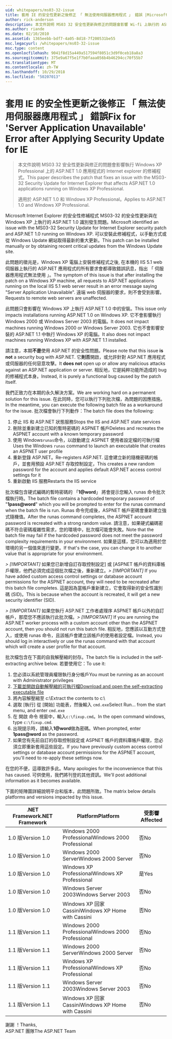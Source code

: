 ```yaml
---
uid: whitepapers/ms03-32-issue
title: 套用 IE 的安全性更新之後修正 「 無法使用伺服器應用程式 」 錯誤 |Microsoft Docs
author: rick-anderson
description: 本文件說明 MS03 32 安全性更新與修正的問題會影響 Wi-fi 上執行的 ASP.NET 1.0 應用程式的 Internet explorer 的修補程式...
ms.author: riande
ms.date: 02/10/2010
ms.assetid: 1365eebb-bdf7-4a05-8d18-7f200531be55
msc.legacyurl: /whitepapers/ms03-32-issue
msc.type: content
ms.openlocfilehash: 9041f8d15a449a517594f8051c3d9f0ceb18a8a3
ms.sourcegitcommit: 375e9a67f5e1f7b0faaa056b4b46294cc70f55b7
ms.translationtype: MT
ms.contentlocale: zh-TW
ms.lasthandoff: 10/29/2018
ms.locfileid: "50207013"
---
```

<a name="fix-for-server-application-unavailable-error-after-applying-security-update-for-ie"></a><span data-ttu-id="b1a05-103">套用 IE 的安全性更新之後修正 「 無法使用伺服器應用程式 」 錯誤</span><span class="sxs-lookup"><span data-stu-id="b1a05-103">Fix for 'Server Application Unavailable' Error after Applying Security Update for IE</span></span>
====================
> <span data-ttu-id="b1a05-104">本文件說明 MS03 32 安全性更新與修正的問題會影響執行 Windows XP Professional 上的 ASP.NET 1.0 應用程式的 Internet explorer 的修補程式。</span><span class="sxs-lookup"><span data-stu-id="b1a05-104">This paper describes the patch that fixes an issue with the MS03-32 Security Update for Internet Explorer that affects ASP.NET 1.0 applications running on Windows XP Professional.</span></span>
> 
> <span data-ttu-id="b1a05-105">適用於 ASP.NET 1.0 和 Windows XP Professional。</span><span class="sxs-lookup"><span data-stu-id="b1a05-105">Applies to ASP.NET 1.0 and Windows XP Professional.</span></span>


<span data-ttu-id="b1a05-106">Microsoft Internet Explorer 的安全性修補程式 MS03-32 的安全性更新與在 Windows XP 上執行的 ASP.NET 1.0 識別發生問題。</span><span class="sxs-lookup"><span data-stu-id="b1a05-106">Microsoft identified an issue with the MS03-32 Security Update for Internet Explorer security patch and ASP.NET 1.0 running on Windows XP.</span></span> <span data-ttu-id="b1a05-107">可以安裝此修補程式，以手動方式或從 Windows Update 網站取得最新的重大更新。</span><span class="sxs-lookup"><span data-stu-id="b1a05-107">This patch can be installed manually or by obtaining recent critical updates from the Windows Update site.</span></span>

<span data-ttu-id="b1a05-108">此問題的徵兆是，Windows XP 電腦上安裝修補程式之後, 在本機的 IIS 5.1 web 伺服器上執行的 ASP.NET 應用程式的所有要求會都導致錯誤訊息，指出 「 伺服器應用程式無法使用 」。</span><span class="sxs-lookup"><span data-stu-id="b1a05-108">The symptom of this issue is that after installing the patch on a Windows XP machine, all requests to ASP.NET applications running on the local IIS 5.1 web server result in an error message saying "Server Application Unavailable".</span></span> <span data-ttu-id="b1a05-109">遠端 web 伺服器的要求，則不會受到影響。</span><span class="sxs-lookup"><span data-stu-id="b1a05-109">Requests to remote web servers are unaffected.</span></span>

<span data-ttu-id="b1a05-110">此問題只會影響在 Windows XP 上執行 ASP.NET 1.0 中的安裝。</span><span class="sxs-lookup"><span data-stu-id="b1a05-110">This issue only impacts installations running ASP.NET 1.0 on Windows XP.</span></span> <span data-ttu-id="b1a05-111">它不會影響執行 Windows 2000 或 Windows Server 2003 的電腦。</span><span class="sxs-lookup"><span data-stu-id="b1a05-111">It does not impact machines running Windows 2000 or Windows Server 2003.</span></span> <span data-ttu-id="b1a05-112">它也不會影響安裝的 ASP.NET 1.1 中執行 Windows XP 的電腦。</span><span class="sxs-lookup"><span data-stu-id="b1a05-112">It also does not impact machines running Windows XP with ASP.NET 1.1 installed.</span></span>

<span data-ttu-id="b1a05-113">請注意，本期**不是**使用 ASP.NET 的安全性問題。</span><span class="sxs-lookup"><span data-stu-id="b1a05-113">Please note that this issue **is not** a security bug with ASP.NET.</span></span> <span data-ttu-id="b1a05-114">它**則否**開啟，或允許針對 ASP.NET 應用程式或伺服器的任何惡意攻擊。</span><span class="sxs-lookup"><span data-stu-id="b1a05-114">It **does not** open up or allow any malicious attacks against an ASP.NET application or server.</span></span> <span data-ttu-id="b1a05-115">相反地，它是純粹功能所造成的 bug 的修補程式本身。</span><span class="sxs-lookup"><span data-stu-id="b1a05-115">Instead, it is purely a functional bug caused by the patch itself.</span></span>

<span data-ttu-id="b1a05-116">我們正致力在本期的永久解決方案。</span><span class="sxs-lookup"><span data-stu-id="b1a05-116">We are working hard on a permanent solution for this issue.</span></span> <span data-ttu-id="b1a05-117">在此同時，您可以執行下列批次檔，為問題的因應措施。</span><span class="sxs-lookup"><span data-stu-id="b1a05-117">In the meantime, you can execute the following batch file as a workaround for the issue.</span></span> <span data-ttu-id="b1a05-118">批次檔會執行下列動作：</span><span class="sxs-lookup"><span data-stu-id="b1a05-118">The batch file does the following:</span></span>

1. <span data-ttu-id="b1a05-119">停止 IIS 和 ASP.NET 狀態服務</span><span class="sxs-lookup"><span data-stu-id="b1a05-119">Stops the IIS and ASP.NET state services</span></span>
2. <span data-ttu-id="b1a05-120">刪除並重新建立已知的暫時密碼的 ASPNET 帳戶</span><span class="sxs-lookup"><span data-stu-id="b1a05-120">Deletes and recreates the ASPNET account with a known temporary password</span></span>
3. <span data-ttu-id="b1a05-121">使用 Windows`runas`命令，以啟動建立 ASPNET 使用者設定檔的可執行檔</span><span class="sxs-lookup"><span data-stu-id="b1a05-121">Uses the Windows `runas` command to launch an executable that creates an ASPNET user profile</span></span>
4. <span data-ttu-id="b1a05-122">重新登錄 ASP.NET。</span><span class="sxs-lookup"><span data-stu-id="b1a05-122">Re-registers ASP.NET.</span></span> <span data-ttu-id="b1a05-123">這會建立新的隨機密碼的帳戶，並套用預設 ASP.NET 存取控制設定，</span><span class="sxs-lookup"><span data-stu-id="b1a05-123">This creates a new random password for the account and applies default ASP.NET access control settings for it</span></span>
5. <span data-ttu-id="b1a05-124">重新啟動 IIS 服務</span><span class="sxs-lookup"><span data-stu-id="b1a05-124">Restarts the IIS service</span></span>

<span data-ttu-id="b1a05-125">批次檔包含硬式編碼的暫時密碼的 「<strong>1\@word</strong>」 將會提示您輸入 runas 命令批次檔執行時。</span><span class="sxs-lookup"><span data-stu-id="b1a05-125">The batch file contains a hardcoded temporary password of "<strong>1pass\@word</strong>" which you will be prompted to enter for the runas command when the batch file is run.</span></span> <span data-ttu-id="b1a05-126">Runas 命令完成後，ASPNET 帳戶密碼會重新建立強式隨機值。</span><span class="sxs-lookup"><span data-stu-id="b1a05-126">After the runas command completes, the ASPNET account password is recreated with a strong random value.</span></span> <span data-ttu-id="b1a05-127">請注意，如果硬式編碼密碼不符合密碼複雜性需求，您的環境中，批次檔可能會失敗。</span><span class="sxs-lookup"><span data-stu-id="b1a05-127">Note that the batch file may fail if the hardcoded password does not meet the password complexity requirements in your environment.</span></span> <span data-ttu-id="b1a05-128">如果是這樣，您可以為適用於您環境的另一個值來進行變更。</span><span class="sxs-lookup"><span data-stu-id="b1a05-128">If that's the case, you can change it to another value that is appropriate for your environment.</span></span>

<span data-ttu-id="b1a05-129">*> [!IMPORTANT]* 如果您已新增自訂存取控制設定] 或 [ASPNET 帳戶的資料庫帳戶權限，他們必須完成這個批次檔之後，重新建立。</span><span class="sxs-lookup"><span data-stu-id="b1a05-129">*> [!IMPORTANT]* If you have added custom access control settings or database account permissions for the ASPNET account, they will need to be recreated after this batch file completes.</span></span> <span data-ttu-id="b1a05-130">這是因為當帳戶重新建立，它會取得新的安全性識別碼 (SID)。</span><span class="sxs-lookup"><span data-stu-id="b1a05-130">This is because when the account is recreated, it will get a new security identifier (SID).</span></span>

<span data-ttu-id="b1a05-131">*> [!IMPORTANT]* 如果您執行 ASP.NET 工作者處理序 ASPNET 帳戶以外的自訂帳戶，那麼您不應該執行此批次檔。</span><span class="sxs-lookup"><span data-stu-id="b1a05-131">*> [!IMPORTANT]* If you are running the ASP.NET worker process with a custom account other than the ASPNET account, then you should not run this batch file.</span></span> <span data-ttu-id="b1a05-132">相反地，您應該以互動方式登入，或使用 runas 命令，且該帳戶會建立該帳戶的使用者設定檔。</span><span class="sxs-lookup"><span data-stu-id="b1a05-132">Instead, you should log in interactively or use the runas command with that account which will create a user profile for that account.</span></span>

<span data-ttu-id="b1a05-133">批次檔包含在下面的自我解壓縮的封存。</span><span class="sxs-lookup"><span data-stu-id="b1a05-133">The batch file is included in the self-extracting archive below.</span></span> <span data-ttu-id="b1a05-134">若要使用它：</span><span class="sxs-lookup"><span data-stu-id="b1a05-134">To use it:</span></span>

1. <span data-ttu-id="b1a05-135">您必須以系統管理員權限執行身分帳戶</span><span class="sxs-lookup"><span data-stu-id="b1a05-135">You must be running as an account with Administrator privileges</span></span>
2. [<span data-ttu-id="b1a05-136">下載並開啟自動解壓縮的可執行檔</span><span class="sxs-lookup"><span data-stu-id="b1a05-136">Download and open the self-extracting executable file</span></span>](ms03-32-issue/_static/fixup1.exe)
3. <span data-ttu-id="b1a05-137">將內容解壓縮至 c:\\</span><span class="sxs-lookup"><span data-stu-id="b1a05-137">Extract the contents to c:\\</span></span>
4. <span data-ttu-id="b1a05-138">選取 [執行] 從 [開始] 功能表，然後輸入 `cmd.exe`</span><span class="sxs-lookup"><span data-stu-id="b1a05-138">Select Run... from the start menu, and enter `cmd.exe`</span></span>
5. <span data-ttu-id="b1a05-139">在 開啟 命令 視窗中，輸入`c:\fixup.cmd`。</span><span class="sxs-lookup"><span data-stu-id="b1a05-139">In the open command windows, type `c:\fixup.cmd`.</span></span>
6. <span data-ttu-id="b1a05-140">出現提示時，請輸入<strong>1\@word</strong>做為密碼。</span><span class="sxs-lookup"><span data-stu-id="b1a05-140">When prompted, enter <strong>1pass\@word</strong> as the password.</span></span>
7. <span data-ttu-id="b1a05-141">如果您有先前自訂的存取控制設定或 ASPNET 帳戶的資料庫帳戶權限，您必須立即重新套用這些設定。</span><span class="sxs-lookup"><span data-stu-id="b1a05-141">If you have previously custom access control settings or database account permissions for the ASPNET account, you'll need to re-apply these settings now.</span></span>

<span data-ttu-id="b1a05-142">在您的不便，這導致許多此。</span><span class="sxs-lookup"><span data-stu-id="b1a05-142">Many apologies for the inconvenience that this has caused.</span></span> <span data-ttu-id="b1a05-143">可供使用，我們將刊登的其他資訊。</span><span class="sxs-lookup"><span data-stu-id="b1a05-143">We'll post additional information as it becomes available.</span></span>

<span data-ttu-id="b1a05-144">下面的矩陣圖詳細說明平台和版本，此問題所致。</span><span class="sxs-lookup"><span data-stu-id="b1a05-144">The matrix below details platforms and versions impacted by this issue.</span></span>

| <span data-ttu-id="b1a05-145">.NET Framework</span><span class="sxs-lookup"><span data-stu-id="b1a05-145">.NET Framework</span></span> | <span data-ttu-id="b1a05-146">Platform</span><span class="sxs-lookup"><span data-stu-id="b1a05-146">Platform</span></span> | <span data-ttu-id="b1a05-147">受影響</span><span class="sxs-lookup"><span data-stu-id="b1a05-147">Affected</span></span> |
| --- | --- | --- |
| <span data-ttu-id="b1a05-148">1.0 版</span><span class="sxs-lookup"><span data-stu-id="b1a05-148">Version 1.0</span></span> | <span data-ttu-id="b1a05-149">Windows 2000 Professional</span><span class="sxs-lookup"><span data-stu-id="b1a05-149">Windows 2000 Professional</span></span> | <span data-ttu-id="b1a05-150">否</span><span class="sxs-lookup"><span data-stu-id="b1a05-150">No</span></span> |
| <span data-ttu-id="b1a05-151">1.0 版</span><span class="sxs-lookup"><span data-stu-id="b1a05-151">Version 1.0</span></span> | <span data-ttu-id="b1a05-152">Windows 2000 Server</span><span class="sxs-lookup"><span data-stu-id="b1a05-152">Windows 2000 Server</span></span> | <span data-ttu-id="b1a05-153">否</span><span class="sxs-lookup"><span data-stu-id="b1a05-153">No</span></span> |
| <span data-ttu-id="b1a05-154">1.0 版</span><span class="sxs-lookup"><span data-stu-id="b1a05-154">Version 1.0</span></span> | <span data-ttu-id="b1a05-155">Windows XP Professional</span><span class="sxs-lookup"><span data-stu-id="b1a05-155">Windows XP Professional</span></span> | <span data-ttu-id="b1a05-156">是</span><span class="sxs-lookup"><span data-stu-id="b1a05-156">Yes</span></span> |
| <span data-ttu-id="b1a05-157">1.0 版</span><span class="sxs-lookup"><span data-stu-id="b1a05-157">Version 1.0</span></span> | <span data-ttu-id="b1a05-158">Windows Server 2003</span><span class="sxs-lookup"><span data-stu-id="b1a05-158">Windows Server 2003</span></span> | <span data-ttu-id="b1a05-159">否</span><span class="sxs-lookup"><span data-stu-id="b1a05-159">No</span></span> |
| <span data-ttu-id="b1a05-160">1.0 版</span><span class="sxs-lookup"><span data-stu-id="b1a05-160">Version 1.0</span></span> | <span data-ttu-id="b1a05-161">Windows XP 回家 Cassini</span><span class="sxs-lookup"><span data-stu-id="b1a05-161">Windows XP Home with Cassini</span></span> | <span data-ttu-id="b1a05-162">否</span><span class="sxs-lookup"><span data-stu-id="b1a05-162">No</span></span> |
| <span data-ttu-id="b1a05-163">1.1 版</span><span class="sxs-lookup"><span data-stu-id="b1a05-163">Version 1.1</span></span> | <span data-ttu-id="b1a05-164">Windows 2000 Professional</span><span class="sxs-lookup"><span data-stu-id="b1a05-164">Windows 2000 Professional</span></span> | <span data-ttu-id="b1a05-165">否</span><span class="sxs-lookup"><span data-stu-id="b1a05-165">No</span></span> |
| <span data-ttu-id="b1a05-166">1.1 版</span><span class="sxs-lookup"><span data-stu-id="b1a05-166">Version 1.1</span></span> | <span data-ttu-id="b1a05-167">Windows 2000 Server</span><span class="sxs-lookup"><span data-stu-id="b1a05-167">Windows 2000 Server</span></span> | <span data-ttu-id="b1a05-168">否</span><span class="sxs-lookup"><span data-stu-id="b1a05-168">No</span></span> |
| <span data-ttu-id="b1a05-169">1.1 版</span><span class="sxs-lookup"><span data-stu-id="b1a05-169">Version 1.1</span></span> | <span data-ttu-id="b1a05-170">Windows XP Professional</span><span class="sxs-lookup"><span data-stu-id="b1a05-170">Windows XP Professional</span></span> | <span data-ttu-id="b1a05-171">否</span><span class="sxs-lookup"><span data-stu-id="b1a05-171">No</span></span> |
| <span data-ttu-id="b1a05-172">1.1 版</span><span class="sxs-lookup"><span data-stu-id="b1a05-172">Version 1.1</span></span> | <span data-ttu-id="b1a05-173">Windows Server 2003</span><span class="sxs-lookup"><span data-stu-id="b1a05-173">Windows Server 2003</span></span> | <span data-ttu-id="b1a05-174">否</span><span class="sxs-lookup"><span data-stu-id="b1a05-174">No</span></span> |
| <span data-ttu-id="b1a05-175">1.1 版</span><span class="sxs-lookup"><span data-stu-id="b1a05-175">Version 1.1</span></span> | <span data-ttu-id="b1a05-176">Windows XP 回家 Cassini</span><span class="sxs-lookup"><span data-stu-id="b1a05-176">Windows XP Home with Cassini</span></span> | <span data-ttu-id="b1a05-177">否</span><span class="sxs-lookup"><span data-stu-id="b1a05-177">No</span></span> |

<span data-ttu-id="b1a05-178">謝謝 ！</span><span class="sxs-lookup"><span data-stu-id="b1a05-178">Thanks,</span></span>   
 <span data-ttu-id="b1a05-179">ASP.NET 團隊</span><span class="sxs-lookup"><span data-stu-id="b1a05-179">The ASP.NET Team</span></span>
